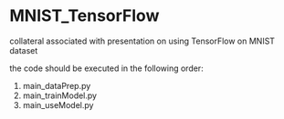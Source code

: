 # MNIST_TensorFlow
collateral associated with presentation on using TensorFlow on MNIST dataset

the code should be executed in the following order:

1. main_dataPrep.py
2. main_trainModel.py
3. main_useModel.py
